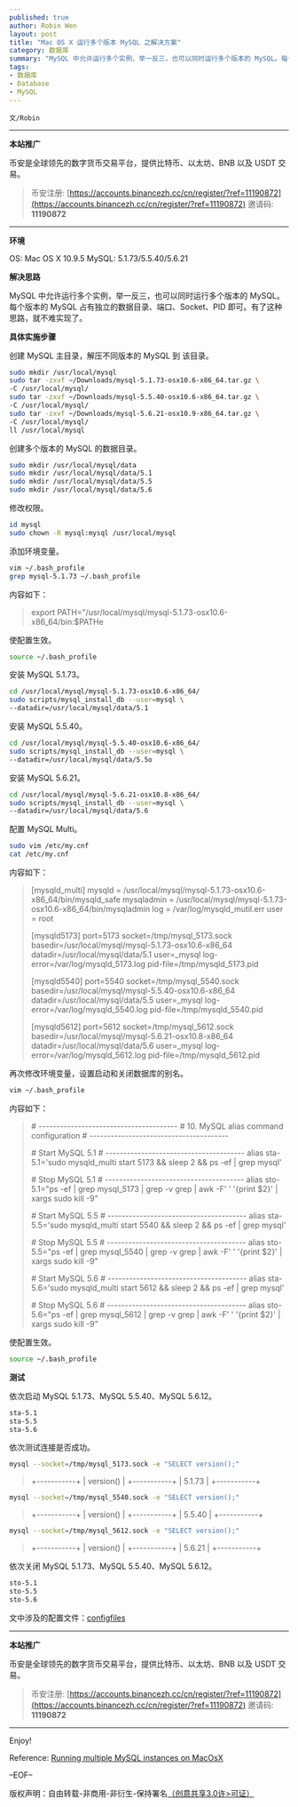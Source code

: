 ```yaml
---
published: true
author: Robin Wen
layout: post
title: "Mac OS X 运行多个版本 MySQL 之解决方案"
category: 数据库
summary: "MySQL 中允许运行多个实例，举一反三，也可以同时运行多个版本的 MySQL。每个版本的 MySQL 占有独立的数据目录、端口、Socket、PID 即可。有了这种思路，就不难实现了。"
tags:
- 数据库
- Database
- MySQL
---
```


`文/Robin`

***

**本站推广**

币安是全球领先的数字货币交易平台，提供比特币、以太坊、BNB 以及 USDT 交易。

> 币安注册: [https://accounts.binancezh.cc/cn/register/?ref=11190872](https://accounts.binancezh.cc/cn/register/?ref=11190872)
> 邀请码: **11190872**

***

**环境**

OS: Mac OS X 10.9.5
MySQL: 5.1.73/5.5.40/5.6.21

**解决思路**

MySQL 中允许运行多个实例，举一反三，也可以同时运行多个版本的 MySQL。每个版本的 MySQL 占有独立的数据目录、端口、Socket、PID 即可。有了这种思路，就不难实现了。

**具体实施步骤**

创建 MySQL 主目录，解压不同版本的 MySQL 到 该目录。

``` bash
sudo mkdir /usr/local/mysql
sudo tar -zxvf ~/Downloads/mysql-5.1.73-osx10.6-x86_64.tar.gz \
-C /usr/local/mysql/
sudo tar -zxvf ~/Downloads/mysql-5.5.40-osx10.6-x86_64.tar.gz \
-C /usr/local/mysql/
sudo tar -zxvf ~/Downloads/mysql-5.6.21-osx10.9-x86_64.tar.gz \
-C /usr/local/mysql/
ll /usr/local/mysql
```

创建多个版本的 MySQL 的数据目录。

``` bash
sudo mkdir /usr/local/mysql/data
sudo mkdir /usr/local/mysql/data/5.1
sudo mkdir /usr/local/mysql/data/5.5
sudo mkdir /usr/local/mysql/data/5.6
```

修改权限。

``` bash
id mysql
sudo chown -R mysql:mysql /usr/local/mysql
```

添加环境变量。

``` bash
vim ~/.bash_profile
grep mysql-5.1.73 ~/.bash_profile
```

内容如下：

> export PATH="/usr/local/mysql/mysql-5.1.73-osx10.6-x86_64/bin:$PATHe

使配置生效。

``` bash
source ~/.bash_profile
```

安装 MySQL 5.1.73。

``` bash
cd /usr/local/mysql/mysql-5.1.73-osx10.6-x86_64/
sudo scripts/mysql_install_db --user=mysql \
--datadir=/usr/local/mysql/data/5.1
```

安装 MySQL 5.5.40。

``` bash
cd /usr/local/mysql/mysql-5.5.40-osx10.6-x86_64/
sudo scripts/mysql_install_db --user=mysql \
--datadir=/usr/local/mysql/data/5.5o
```

安装 MySQL 5.6.21。

``` bash
cd /usr/local/mysql/mysql-5.6.21-osx10.8-x86_64/
sudo scripts/mysql_install_db --user=mysql \
--datadir=/usr/local/mysql/data/5.6
```

配置 MySQL Multi。

``` bash
sudo vim /etc/my.cnf
cat /etc/my.cnf
```

内容如下：

> [mysqld_multi]
> mysqld     = /usr/local/mysql/mysql-5.1.73-osx10.6-x86_64/bin/mysqld_safe
> mysqladmin = /usr/local/mysql/mysql-5.1.73-osx10.6-x86_64/bin/mysqladmin
> log = /var/log/mysqld_mutil.err
> user       = root
>
> [mysqld5173]
> port=5173
> socket=/tmp/mysql_5173.sock
> basedir=/usr/local/mysql/mysql-5.1.73-osx10.6-x86_64
> datadir=/usr/local/mysql/data/5.1
> user=_mysql
> log-error=/var/log/mysqld_5173.log
> pid-file=/tmp/mysqld_5173.pid
>
> [mysqld5540]
> port=5540
> socket=/tmp/mysql_5540.sock
> basedir=/usr/local/mysql/mysql-5.5.40-osx10.6-x86_64
> datadir=/usr/local/mysql/data/5.5
> user=_mysql
> log-error=/var/log/mysqld_5540.log
> pid-file=/tmp/mysqld_5540.pid
>
> [mysqld5612]
> port=5612
> socket=/tmp/mysql_5612.sock
> basedir=/usr/local/mysql/mysql-5.6.21-osx10.8-x86_64
> datadir=/usr/local/mysql/data/5.6
> user=_mysql
> log-error=/var/log/mysqld_5612.log
> pid-file=/tmp/mysqld_5612.pid

再次修改环境变量，设置启动和关闭数据库的别名。

``` bash
vim ~/.bash_profile
```

内容如下：

> \#   ---------------------------------------
> \#   10.  MySQL alias command configuration
> \#   ---------------------------------------
>
> \#   Start MySQL 5.1
> \#   ---------------------------------------
> alias sta-5.1='sudo mysqld_multi start 5173 && sleep 2 && ps -ef | grep mysql'
>
> \#   Stop MySQL 5.1
> \#   ---------------------------------------
> alias sto-5.1="ps -ef | grep mysql_5173 | grep -v grep | awk -F' ' '{print $2}' | xargs sudo kill -9"
>
> \#   Start MySQL 5.5
> \#   ---------------------------------------
> alias sta-5.5='sudo mysqld_multi start 5540 && sleep 2 && ps -ef | grep mysql'
>
> \#   Stop MySQL 5.5
> \#   ---------------------------------------
> alias sto-5.5="ps -ef | grep mysql_5540 | grep -v grep | awk -F' ' '{print $2}' | xargs sudo kill -9"
>
> \#   Start MySQL 5.6
> \#   ---------------------------------------
> alias sta-5.6='sudo mysqld_multi start 5612 && sleep 2 && ps -ef | grep mysql'
>
> \#   Stop MySQL 5.6
> \#   ---------------------------------------
> alias sto-5.6="ps -ef | grep mysql_5612 | grep -v grep | awk -F' ' '{print $2}' | xargs sudo kill -9"

使配置生效。

``` bash
source ~/.bash_profile
```

**测试**

依次启动 MySQL 5.1.73、MySQL 5.5.40、MySQL 5.6.12。

``` bash
sta-5.1
sta-5.5
sta-5.6
```

依次测试连接是否成功。

``` bash
mysql --socket=/tmp/mysql_5173.sock -e "SELECT version();"
```

> +-----------+
> | version() |
> +-----------+
> | 5.1.73    |
> +-----------+

``` bash
mysql --socket=/tmp/mysql_5540.sock -e "SELECT version();"
```

> +-----------+
> | version() |
> +-----------+
> | 5.5.40    |
> +-----------+

``` bash
mysql --socket=/tmp/mysql_5612.sock -e "SELECT version();"
```

> +-----------+
> | version() |
> +-----------+
> | 5.6.21    |
> +-----------+

依次关闭 MySQL 5.1.73、MySQL 5.5.40、MySQL 5.6.12。

``` bash
sto-5.1
sto-5.5
sto-5.6
```

文中涉及的配置文件：<a href="https://github.com/dbarobin/configfiles" target="_blank">configfiles</a>

***

**本站推广**

币安是全球领先的数字货币交易平台，提供比特币、以太坊、BNB 以及 USDT 交易。

> 币安注册: [https://accounts.binancezh.cc/cn/register/?ref=11190872](https://accounts.binancezh.cc/cn/register/?ref=11190872)
> 邀请码: **11190872**

***

Enjoy!

Reference:
<a href="http://criticallog.thornet.net/2011/05/24/running-multiple-mysql-instances-on-macosx/" target="_blank">Running multiple MySQL instances on MacOsX</a>

–EOF–

版权声明：自由转载-非商用-非衍生-保持署名<a href="http://creativecommons.org/licenses/by-nc-nd/4.0/deed.zh" target="_blank">（创意共享3.0许>可证）</a>
